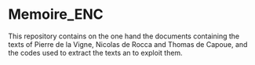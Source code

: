 # Memoire_ENC

This repository contains on the one hand the documents containing the texts of Pierre de la Vigne, Nicolas de Rocca and Thomas de Capoue, and the codes used to extract the texts an to exploit them.
